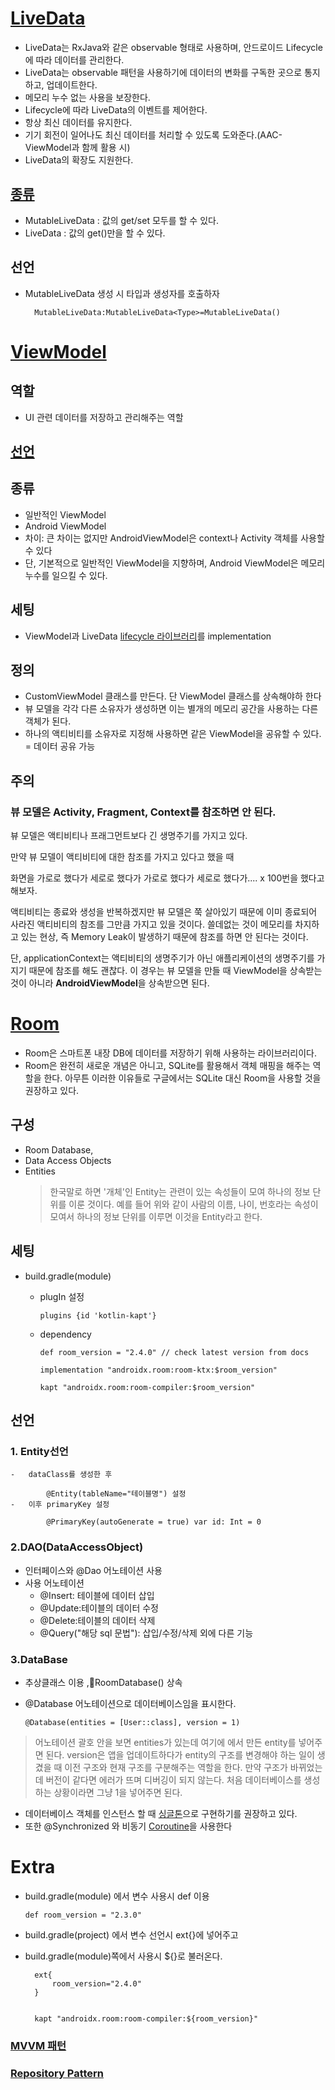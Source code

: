 # [LiveData](https://dev-imaec.tistory.com/39)
-   LiveData는 RxJava와 같은 observable 형태로 사용하며, 안드로이드 Lifecycle에 따라 데이터를 관리한다.
-   LiveData는 observable 패턴을 사용하기에 데이터의 변화를 구독한 곳으로 통지하고, 업데이트한다.
-   메모리 누수 없는 사용을 보장한다.
-   Lifecycle에 따라 LiveData의 이벤트를 제어한다.
-   항상 최신 데이터를 유지한다.
-   기기 회전이 일어나도 최신 데이터를 처리할 수 있도록 도와준다.(AAC-ViewModel과 함께 활용 시)
-   LiveData의 확장도 지원한다.

##  [종류](https://thdev.tech/android/2021/02/01/LiveData-Intro/)
-   MutableLiveData : 값의 get/set 모두를 할 수 있다.
-   LiveData : 값의 get()만을 할 수 있다.

## 선언
- MutableLiveData 생성 시 타입과 생성자를 호출하자   

        MutableLiveData:MutableLiveData<Type>=MutableLiveData()

#   [ViewModel](https://todaycode.tistory.com/33)
## 역할
-   UI 관련 데이터를 저장하고 관리해주는 역할

## [선언](https://readystory.tistory.com/176)

## 종류
-  일반적인 ViewModel
-  Android ViewModel
-  차이: 큰 차이는 없지만 AndroidViewModel은 context나 Activity 객체를 사용할 수 있다
-  단, 기본적으로 일반적인 ViewModel을 지향하며, Android ViewModel은 메모리 누수를 일으킬 수 있다.
##  세팅
-   ViewModel과 LiveData [lifecycle 라이브러리](https://developer.android.com/jetpack/androidx/releases/lifecycle?hl=ko#declaring_dependencies)를 implementation

## 정의
-   CustomViewModel 클래스를 만든다. 단 ViewModel 클래스를 상속해야하 한다
-   뷰 모델을 각각 다른 소유자가 생성하면 이는 별개의 메모리 공간을 사용하는 다른 객체가 된다.
-   하나의 액티비티를 소유자로 지정해 사용하면 같은 ViewModel을 공유할 수 있다. = 데이터 공유 가능





## 주의
###     뷰 모델은 Activity, Fragment, Context를 참조하면 안 된다.
 
 뷰 모델은 액티비티나 프래그먼트보다 긴 생명주기를 가지고 있다.

만약 뷰 모델이 액티비티에 대한 참조를 가지고 있다고 했을 때

화면을 가로로 했다가 세로로 했다가 가로로 했다가 세로로 했다가.... x 100번을 했다고 해보자.

액티비티는 종료와 생성을 반복하겠지만 뷰 모델은 쭉 살아있기 때문에 이미 종료되어 사라진 액티비티의 참조를 그만큼 가지고 있을 것이다. 쓸데없는 것이 메모리를 차지하고 있는 현상, 즉 Memory Leak이 발생하기 때문에 참조를 하면 안 된다는 것이다.

 

단, applicationContext는 액티비티의 생명주기가 아닌 애플리케이션의 생명주기를 가지기 때문에 참조를 해도 괜찮다. 이 경우는 뷰 모델을 만들 때 ViewModel을 상속받는 것이 아니라 **AndroidViewModel**을 상속받으면 된다.

# [Room](https://todaycode.tistory.com/39)
- Room은 스마트폰 내장 DB에 데이터를 저장하기 위해 사용하는 라이브러리이다.
- Room은 완전히 새로운 개념은 아니고, SQLite를 활용해서 객체 매핑을 해주는 역할을 한다.
아무튼 이러한 이유들로 구글에서는 SQLite 대신 Room을 사용할 것을 권장하고 있다.

## 구성
- Room Database, 
- Data Access Objects
- Entities
  > 한국말로 하면 '개체'인 Entity는 관련이 있는 속성들이 모여 하나의 정보 단위를 이룬 것이다.
  >   예를 들어 위와 같이 사람의 이름, 나이, 번호라는 속성이 모여서 하나의 정보 단위를 이루면 이것을 Entity라고 한다.

## 세팅
-   build.gradle(module)
    -   plugIn 설정
            
            plugins {id 'kotlin-kapt'}
    
    -   dependency
            
            def room_version = "2.4.0" // check latest version from docs

            implementation "androidx.room:room-ktx:$room_version"
            
            kapt "androidx.room:room-compiler:$room_version"

##  선언
### 1.  Entity선언 
    
    -   dataClass를 생성한 후 
        
            @Entity(tableName="테이블명") 설정
    -   이후 primaryKey 설정 
            
            @PrimaryKey(autoGenerate = true) var id: Int = 0

### 2.DAO(DataAccessObject)
-   인터페이스와 @Dao 어노테이션 사용
-   사용 어노테이션 
    -   @Insert: 테이블에 데이터 삽입
    -   @Update:테이블의 데이터 수정
    -   @Delete:테이블의 데이터 삭제
    -   @Query("해당 sql 문법"): 삽입/수정/삭제 외에 다른 기능

### 3.DataBase
-   추상클래스 이용 ,RoomDatabase() 상속
-   @Database 어노테이션으로 데이터베이스임을 표시한다.

        @Database(entities = [User::class], version = 1)
> 어노테이션 괄호 안을 보면 entities가 있는데 여기에 에서 만든 entity를 넣어주면 된다.
version은 앱을 업데이트하다가 entity의 구조를 변경해야 하는 일이 생겼을 때 이전 구조와 현재 구조를 구분해주는 역할을 한다. 만약 구조가 바뀌었는데 버전이 같다면 에러가 뜨며 디버깅이 되지 않는다.
처음 데이터베이스를 생성하는 상황이라면 그냥 1을 넣어주면 된다.

-    데이터베이스 객체를 인스턴스 할 때 [싱글톤](https://tecoble.techcourse.co.kr/post/2020-11-07-singleton/)으로 구현하기를 권장하고 있다.
-    또한 @Synchronized 와 비동기 [Coroutine](https://wooooooak.github.io/kotlin/2019/08/25/%EC%BD%94%ED%8B%80%EB%A6%B0-%EC%BD%94%EB%A3%A8%ED%8B%B4-%EA%B0%9C%EB%85%90-%EC%9D%B5%ED%9E%88%EA%B8%B0/)을 사용한다




# Extra
-   build.gradle(module) 에서 변수 사용시 def 이용

        def room_version = "2.3.0"

- build.gradle(project) 에서 변수 선언시 ext{}에 넣어주고 
- build.gradle(module)쪽에서 사용시 ${}로 불러온다.


        ext{
            room_version="2.4.0"
        }


        kapt "androidx.room:room-compiler:${room_version}"


### [MVVM 패턴](https://aonee.tistory.com/48)
### [Repository Pattern](https://developer88.tistory.com/210)